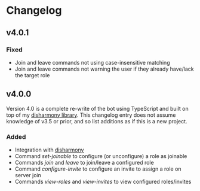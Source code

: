 # Changelog
## v4.0.1
### Fixed
- Join and leave commands not using case-insensitive matching
- Join and leave commands not warning the user if they already have/lack the target role

## v4.0.0
Version 4.0 is a complete re-write of the bot using TypeScript and built on top of my [disharmony library](https://github.com/benji7425/disharmony).
This changelog entry does not assume knowledge of v3.5 or prior, and so list additions as if this is a new project.

### Added
- Integration with [disharmony](https://github.com/benji7425/disharmony)
- Command *set-joinable* to configure (or unconfigure) a role as joinable
- Commands *join* and *leave* to join/leave a configured role
- Command *configure-invite* to configure an invite to assign a role on server join
- Commands *view-roles* and *view-invites* to view configured roles/invites